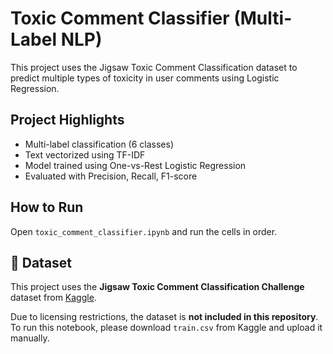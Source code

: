 # Toxic Comment Classifier (Multi-Label NLP)

This project uses the Jigsaw Toxic Comment Classification dataset to predict multiple types of toxicity in user comments using Logistic Regression.

## Project Highlights
- Multi-label classification (6 classes)
- Text vectorized using TF-IDF
- Model trained using One-vs-Rest Logistic Regression
- Evaluated with Precision, Recall, F1-score

## How to Run
Open `toxic_comment_classifier.ipynb` and run the cells in order.

## 📂 Dataset

This project uses the **Jigsaw Toxic Comment Classification Challenge** dataset from [Kaggle](https://www.kaggle.com/competitions/jigsaw-toxic-comment-classification-challenge).

Due to licensing restrictions, the dataset is **not included in this repository**.  
To run this notebook, please download `train.csv` from Kaggle and upload it manually.
